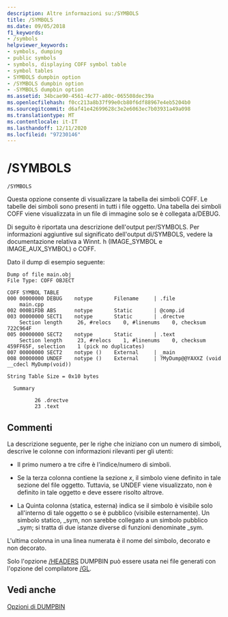 ```yaml
---
description: Altre informazioni su:/SYMBOLS
title: /SYMBOLS
ms.date: 09/05/2018
f1_keywords:
- /symbols
helpviewer_keywords:
- symbols, dumping
- public symbols
- symbols, displaying COFF symbol table
- symbol tables
- SYMBOLS dumpbin option
- /SYMBOLS dumpbin option
- -SYMBOLS dumpbin option
ms.assetid: 34bcae90-4561-4c77-a80c-065508dec39a
ms.openlocfilehash: f0cc213a8b37f99e0cb80f6df88967e4eb5204b0
ms.sourcegitcommit: d6af41e42699628c3e2e6063ec7b03931a49a098
ms.translationtype: MT
ms.contentlocale: it-IT
ms.lasthandoff: 12/11/2020
ms.locfileid: "97230146"
---
```

# <a name="symbols"></a>/SYMBOLS

```
/SYMBOLS
```

Questa opzione consente di visualizzare la tabella dei simboli COFF. Le tabelle dei simboli sono presenti in tutti i file oggetto. Una tabella dei simboli COFF viene visualizzata in un file di immagine solo se è collegata a/DEBUG.

Di seguito è riportata una descrizione dell'output per/SYMBOLS. Per informazioni aggiuntive sul significato dell'output di/SYMBOLS, vedere la documentazione relativa a Winnt. h (IMAGE_SYMBOL e IMAGE_AUX_SYMBOL) o COFF.

Dato il dump di esempio seguente:

```
Dump of file main.obj
File Type: COFF OBJECT

COFF SYMBOL TABLE
000 00000000 DEBUG    notype       Filename     | .file
    main.cpp
002 000B1FDB ABS      notype       Static       | @comp.id
003 00000000 SECT1    notype       Static       | .drectve
    Section length     26, #relocs    0, #linenums    0, checksum 722C964F
005 00000000 SECT2    notype       Static       | .text
    Section length     23, #relocs    1, #linenums    0, checksum 459FF65F, selection    1 (pick no duplicates)
007 00000000 SECT2    notype ()    External     | _main
008 00000000 UNDEF    notype ()    External     | ?MyDump@@YAXXZ (void __cdecl MyDump(void))

String Table Size = 0x10 bytes

  Summary

         26 .drectve
         23 .text
```

## <a name="remarks"></a>Commenti

La descrizione seguente, per le righe che iniziano con un numero di simboli, descrive le colonne con informazioni rilevanti per gli utenti:

- Il primo numero a tre cifre è l'indice/numero di simboli.

- Se la terza colonna contiene la sezione *x*, il simbolo viene definito in tale sezione del file oggetto. Tuttavia, se UNDEF viene visualizzato, non è definito in tale oggetto e deve essere risolto altrove.

- La Quinta colonna (statica, esterna) indica se il simbolo è visibile solo all'interno di tale oggetto o se è pubblico (visibile esternamente). Un simbolo statico, _sym, non sarebbe collegato a un simbolo pubblico _sym; si tratta di due istanze diverse di funzioni denominate _sym.

L'ultima colonna in una linea numerata è il nome del simbolo, decorato e non decorato.

Solo l'opzione [/HEADERS](headers.md) DUMPBIN può essere usata nei file generati con l'opzione del compilatore [/GL](gl-whole-program-optimization.md).

## <a name="see-also"></a>Vedi anche

[Opzioni di DUMPBIN](dumpbin-options.md)
